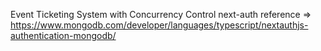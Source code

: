 Event Ticketing System with Concurrency Control
next-auth reference => https://www.mongodb.com/developer/languages/typescript/nextauthjs-authentication-mongodb/
